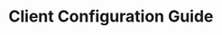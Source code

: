 # Client Configuration Guide


<!-- Pictures or even Gifs could be added for better presentation-->


<!--## Audio Wizard? -->

<!--## Important Config Options -->

<!-- Topics suggested by Krzmbrzl: 
change theme between Lite and Dark mode, echo cancellation, transmission modes (VAD, PTT, continous), shortcuts -->